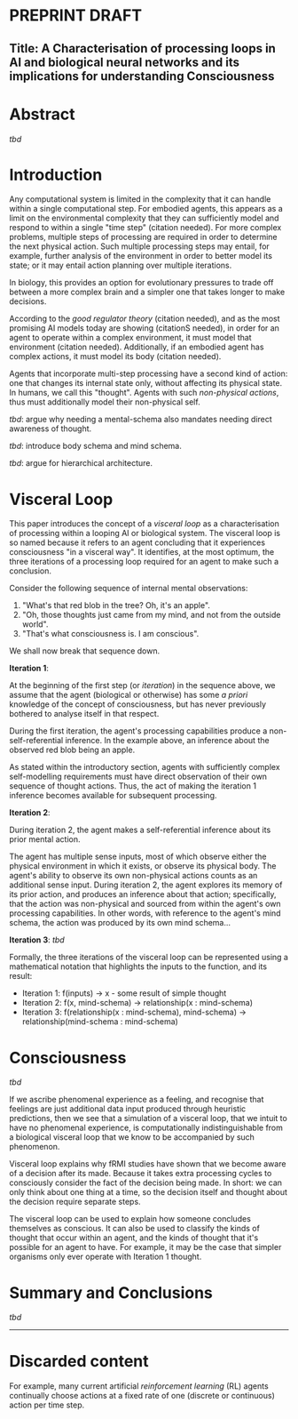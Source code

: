 # PREPRINT DRAFT

## Title: A Characterisation of processing loops in AI and biological neural networks and its implications for understanding Consciousness

# Abstract

_tbd_

# Introduction

Any computational system is limited in the complexity that it can handle within a single computational step. For embodied agents, this appears as a limit on the environmental complexity that they can sufficiently model and respond to within a single "time step" (citation needed). For more complex problems, multiple steps of processing are required in order to determine the next physical action. Such multiple processing steps may entail, for example, further analysis of the environment in order to better model its state; or it may entail action planning over multiple iterations.

In biology, this provides an option for evolutionary pressures to trade off between a more complex brain and a simpler one that takes longer to make decisions.

According to the _good regulator theory_ (citation needed), and as the most promising AI models today are showing (citationS needed), in order for an agent to operate within a complex environment, it must model that environment (citation needed). Additionally, if an embodied agent has complex actions, it must model its body (citation needed).

Agents that incorporate multi-step processing have a second kind of action: one that changes its internal state only, without affecting its physical state. In humans, we call this "thought". Agents with such _non-physical actions_, thus must additionally model their non-physical self.

_tbd_: argue why needing a mental-schema also mandates needing direct awareness of thought.

_tbd_: introduce body schema and mind schema.

_tbd_: argue for hierarchical architecture.

# Visceral Loop

This paper introduces the concept of a _visceral loop_ as a characterisation of processing within a looping AI or biological system. The visceral loop is so named because it refers to an agent concluding that it experiences consciousness "in a visceral way". It identifies, at the most optimum, the three iterations of a processing loop required for an agent to make such a conclusion.

Consider the following sequence of internal mental observations:
1. "What's that red blob in the tree? Oh, it's an apple".
2. "Oh, those thoughts just came from my mind, and not from the outside world".
3. "That's what consciousness is. I am conscious".

We shall now break that sequence down.

**Iteration 1**:

At the beginning of the first step (or _iteration_) in the sequence above, we assume that the agent (biological or otherwise) has some _a priori_ knowledge of the concept of consciousness, but has never previously bothered to analyse itself in that respect.

During the first iteration, the agent's processing capabilities produce a non-self-referential inference. In the example above, an inference about the observed red blob being an apple.

As stated within the introductory section, agents with sufficiently complex self-modelling requirements must have direct observation of their own sequence of thought actions. Thus, the act of making the iteration 1 inference becomes available for subsequent processing.

**Iteration 2**:

During iteration 2, the agent makes a self-referential inference about its prior mental action.

The agent has multiple sense inputs, most of which observe either the physical environment in which it exists, or observe its physical body. The agent's ability to observe its own non-physical actions counts as an additional sense input. During iteration 2, the agent explores its memory of its prior action, and produces an inference about that action; specifically, that the action was non-physical and sourced from within the agent's own processing capabilities. In other words, with reference to the agent's mind schema, the action was produced by its own mind schema...

**Iteration 3**:
_tbd_



Formally, the three iterations of the visceral loop can be represented using a mathematical notation that highlights the inputs to the function, and its result:

* Iteration 1: f(inputs) -> x - some result of simple thought
* Iteration 2: f(x, mind-schema) -> relationship(x : mind-schema)
* Iteration 3: f(relationship(x : mind-schema), mind-schema) -> relationship(mind-schema : mind-schema)

# Consciousness

_tbd_

If we ascribe phenomenal experience as a feeling, and recognise that feelings are just additional data input produced through heuristic predictions, then we see that a simulation of a visceral loop, that we intuit to have no phenomenal experience, is computationally indistinguishable from a biological visceral loop that we know to be accompanied by such phenomenon.

Visceral loop explains why fRMI studies have shown that we become aware of a decision after its made. Because it takes extra processing cycles to consciously consider the fact of the decision being made. In short: we can only think about one thing at a time, so the decision itself and thought about the decision require separate steps.

The visceral loop can be used to explain how someone concludes themselves as conscious. It can also be used to classify the kinds of thought that occur within an agent, and the kinds of thought that it's possible for an agent to have. For example, it may be the case that simpler organisms only ever operate with Iteration 1 thought.


# Summary and Conclusions

_tbd_


----
# Discarded content

For example, many current artificial _reinforcement learning_ (RL) agents continually choose actions at a fixed rate of one (discrete or continuous) action per time step.
